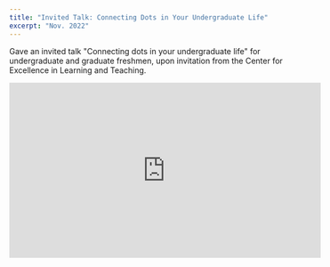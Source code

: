 ```yaml
---
title: "Invited Talk: Connecting Dots in Your Undergraduate Life"
excerpt: "Nov. 2022"
---
```



Gave an invited talk "Connecting dots in your undergraduate life" for undergraduate and graduate freshmen, upon invitation from the Center for Excellence in Learning and Teaching.

<iframe width="560" height="315" src="https://www.youtube.com/embed/v4rd3Xb35dk?controls=0" title="YouTube video player" frameborder="0" allow="accelerometer; autoplay; clipboard-write; encrypted-media; gyroscope; picture-in-picture" allowfullscreen></iframe>

